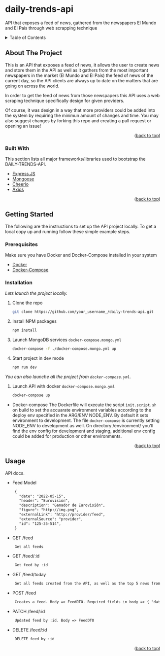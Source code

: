 # daily-trends-api

API that exposes a feed of news, gathered from the newspapers El Mundo and El País through web scrapping technique

<div id="top"></div>
<!--
*** Thanks for checking out the Best-README-Template. If you have a suggestion
*** that would make this better, please fork the repo and create a pull request
*** or simply open an issue with the tag "enhancement".
*** Don't forget to give the project a star!
*** Thanks again! Now go create something AMAZING! :D
-->

<!-- TABLE OF CONTENTS -->
<details>
  <summary>Table of Contents</summary>
  <ol>
    <li>
      <a href="#about-the-project">About The Project</a>
      <ul>
        <li><a href="#built-with">Built With</a></li>
      </ul>
    </li>
    <li>
      <a href="#getting-started">Getting Started</a>
      <ul>
        <li><a href="#prerequisites">Prerequisites</a></li>
        <li><a href="#installation">Installation</a></li>
      </ul>
    </li>
    <li><a href="#usage">Usage</a></li>
    <li><a href="#acknowledgments">Acknowledgments</a></li>
  </ol>
</details>



<!-- ABOUT THE PROJECT -->
## About The Project

This is an API that exposes a feed of news, it allows the user to create news and store them in the API as well as it gathers from the most important newspapers in the market (El Mundo and El País) the feed of news of the current day, so the API clients are always up to date on the matters that are going on across the world.

In order to get the feed of news from those newspapers this API uses a web scraping technique specifically design for given providers.

Of course, it was design in a way that more providers could be added into the system by requiring the minimun amount of changes and time. You may also suggest changes by forking this repo and creating a pull request or opening an issue!

<p align="right">(<a href="#top">back to top</a>)</p>



### Built With

This section lists all major frameworks/libraries used to bootstrap the DAILY-TRENDS-API.

* [Express.JS](https://expressjs.com/es/)
* [Mongoose](https://mongoosejs.com/)
* [Cheerio](https://cheerio.js.org/)
* [Axios](https://axios-http.com/)

<p align="right">(<a href="#top">back to top</a>)</p>



<!-- GETTING STARTED -->
## Getting Started

The following are the instructions to set up the API project locally.
To get a local copy up and running follow these simple example steps.

### Prerequisites

Make sure you have Docker and Docker-Compose installed in your system
* [Docker](https://www.docker.com/)
* [Docker-Compose](https://docs.docker.com/compose/)

### Installation

_Lets launch the project locally._

1. Clone the repo
   ```sh
   git clone https://github.com/your_username_/daily-trends-api.git
   ```
2. Install NPM packages
   ```sh
   npm install
   ```
3. Launch MongoDB services `docker-compose.mongo.yml`
   ```sh
   docker-compose -f ./docker-compose.mongo.yml up
   ```
4. Start project in dev mode
   ```sh
   npm run dev
   ```

_You can also launche all the project from `docker-compose.yml`._

1. Launch API with docker `docker-compose.mongo.yml`
   ```sh
   docker-compose up
   ```

* Docker-compose
  The Dockerfile will execute the script `init.script.sh` on build to set the accuarate environment variables according to the deploy env specified in the ARG/ENV NODE_ENV. By default it sets environment to development.
  The file `docker-compose` is currently setting NODE_ENV to development as well.
  On directory /environment/ you'll find the env config for development and staging, additional env config could be added for production or other environments.


<p align="right">(<a href="#top">back to top</a>)</p>



<!-- USAGE EXAMPLES -->
## Usage

API docs.

* Feed Model
  ```txt
   {
     "date": "2022-05-15",
     "header": "Eurovisión",
     "description": "Ganador de Eurovisión",
     "figure": "http://img.png",
     "externalLink": "http://provider/feed",
     "externalSource": "provider",
     "id": "125-35-514",
   }
   ```

* GET /feed
  ```txt
   Get all feeds
   ```
* GET /feed/:id
  ```txt
   Get feed by :id
   ```
* GET /feed/today
  ```txt
   Get all feeds created from the API, as well as the top 5 news from each provider, for the current day
   ```
* POST /feed
  ```txt
   Creates a feed. Body => FeedDTO. Required fields in body => { "date": "2022-05-15", "header": "Ganador de Eurovisión" }
   ```
* PATCH /feed/:id
  ```txt
   Updated feed by :id. Body => FeedDTO
   ```
* DELETE /feed/:id
  ```txt
   DELETE feed by :id
   ```



<p align="right">(<a href="#top">back to top</a>)</p>
